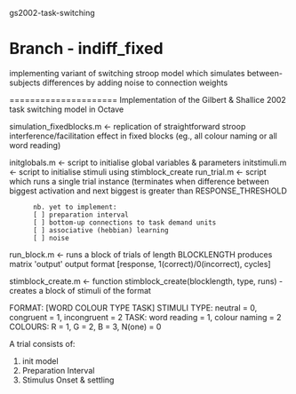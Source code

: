 gs2002-task-switching

Branch - indiff_fixed 
===================== 
implementing variant of switching stroop model which simulates 
between-subjects differences by adding noise to connection weights






=====================
Implementation of the Gilbert & Shallice 2002 task switching model in Octave

simulation_fixedblocks.m      <- replication of straightforward stroop 
			      interference/facilitation effect in fixed blocks
			      (eg., all colour naming or all word reading) 



initglobals.m 	  <- script to initialise global variables & parameters 
initstimuli.m 	  <- script to initialise stimuli using stimblock_create
run_trial.m 	  <- script which runs a single trial instance (terminates
		  when difference between biggest activation and next biggest
		  is greater than RESPONSE_THRESHOLD

		  nb. yet to implement:
		  [ ] preparation interval
		  [ ] bottom-up connections to task demand units
		  [ ] associative (hebbian) learning
		  [ ] noise


run_block.m	  <- runs a block of trials of length BLOCKLENGTH
		  produces matrix 'output'
		  output format [response, 1(correct)/0(incorrect), cycles]


stimblock_create.m  <- function stimblock_create(blocklength, type, runs) 
		    - creates a block of stimuli of the format 

FORMAT: [WORD COLOUR TYPE TASK]
STIMULI TYPE: neutral = 0, congruent = 1, incongruent = 2
TASK: word reading = 1, colour naming = 2
COLOURS: R = 1, G = 2, B = 3, N(one) = 0


A trial consists of:
1) init model
2) Preparation Interval
3) Stimulus Onset & settling
